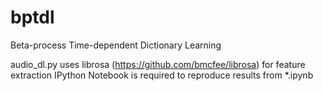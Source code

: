 bptdl
=====

Beta-process Time-dependent Dictionary Learning

audio_dl.py uses librosa (https://github.com/bmcfee/librosa) for feature extraction
IPython Notebook is required to reproduce results from *.ipynb
